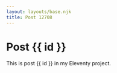 ```yaml
---
layout: layouts/base.njk
title: Post 12708
---
```


# Post {{ id }}

This is post {{ id }} in my Eleventy project.
